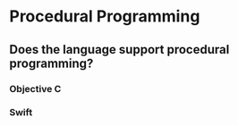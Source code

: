 # Procedural Programming

## Does the language support procedural programming?

### Objective C 

### Swift
